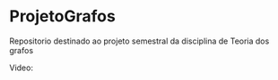 # ProjetoGrafos
Repositorio destinado ao projeto semestral da disciplina de Teoria dos grafos

Video:
